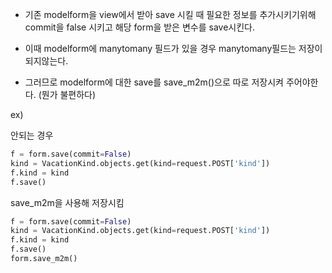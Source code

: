 

- 기존 modelform을 view에서 받아 save 시킬 때 필요한 정보를 추가시키기위해 commit을 false 시키고 해당 form을 받은 변수를 save시킨다. 

- 이때 modelform에 manytomany 필드가 있을 경우 manytomany필드는 저장이 되지않는다. 
- 그러므로 modelform에 대한 save를 save_m2m()으로 따로 저장시켜 주어야한다. (뭔가 불편하다)


ex)

안되는 경우

```python
f = form.save(commit=False)
kind = VacationKind.objects.get(kind=request.POST['kind'])
f.kind = kind
f.save()
```

save_m2m을 사용해 저장시킴

```python
f = form.save(commit=False)
kind = VacationKind.objects.get(kind=request.POST['kind'])
f.kind = kind
f.save()
form.save_m2m()
```
